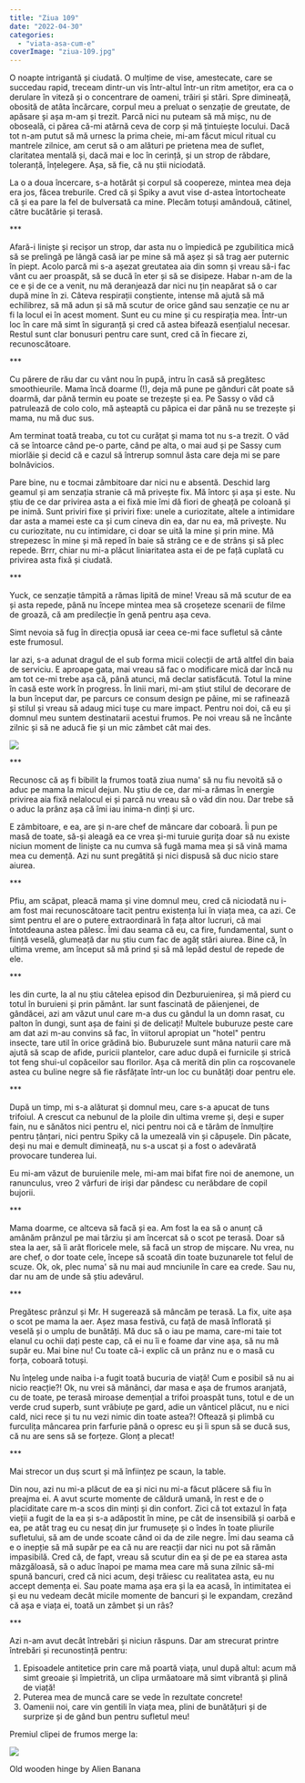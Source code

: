 ```yaml
---
title: "Ziua 109"
date: "2022-04-30"
categories: 
  - "viata-asa-cum-e"
coverImage: "ziua-109.jpg"
---
```


O noapte intrigantă și ciudată. O mulțime de vise, amestecate, care se succedau rapid, treceam dintr-un vis într-altul într-un ritm ametițor, era ca o derulare în viteză și o concentrare de oameni, trăiri și stări. Spre dimineață, obosită de atâta încărcare, corpul meu a preluat o senzație de greutate, de apăsare și așa m-am și trezit. Parcă nici nu puteam să mă mișc, nu de oboseală, ci părea că-mi atârnă ceva de corp și mă țintuiește locului. Dacă tot n-am putut să mă urnesc la prima cheie, mi-am făcut micul ritual cu mantrele zilnice, am cerut să o am alături pe prietena mea de suflet, claritatea mentală și, dacă mai e loc în cerință, și un strop de răbdare, toleranță, înțelegere. Așa, să fie, că nu știi niciodată.

La o a doua încercare, s-a hotărât și corpul să coopereze, mintea mea deja era jos, făcea treburile. Cred că și Spiky a avut vise d-astea întortocheate că și ea pare la fel de bulversată ca mine. Plecăm totuși amândouă, cătinel, către bucătărie și terasă.

\*\*\*

Afară-i liniște și recișor un strop, dar asta nu o împiedică pe zgubilitica mică să se prelingă pe lângă casă iar pe mine să mă așez și să trag aer puternic în piept. Acolo parcă mi s-a așezat greutatea aia din somn și vreau să-i fac vânt cu aer proaspăt, să se ducă în eter și să se disipeze. Habar n-am de la ce e și de ce a venit, nu mă deranjează dar nici nu țin neapărat să o car după mine în zi. Câteva respirații conștiente, intense mă ajută să mă echilibrez, să mă adun și să mă scutur de orice gând sau senzație ce nu ar fi la locul ei în acest moment. Sunt eu cu mine și cu respirația mea. Într-un loc în care mă simt în siguranță și cred că astea bifează esențialul necesar. Restul sunt clar bonusuri pentru care sunt, cred că în fiecare zi, recunoscătoare.

\*\*\*

Cu părere de rău dar cu vânt nou în pupă, intru în casă să pregătesc smoothieurile. Mama încă doarme (!), deja mă pune pe gânduri cât poate să doarmă, dar până termin eu poate se trezește și ea. Pe Sassy o văd că patrulează de colo colo, mă așteaptă cu păpica ei dar până nu se trezește și mama, nu mă duc sus.

Am terminat toată treaba, cu tot cu curățat și mama tot nu s-a trezit. O văd că se întoarce când pe-o parte, când pe alta, o mai aud și pe Sassy cum miorlăie și decid că e cazul să întrerup somnul ăsta care deja mi se pare bolnăvicios. 

Pare bine, nu e tocmai zâmbitoare dar nici nu e absentă. Deschid larg geamul și am senzația stranie că mă privește fix. Mă întorc și așa și este. Nu știu de ce dar privirea asta a ei fixă mie îmi dă fiori de gheață pe coloană și pe inimă. Sunt priviri fixe și priviri fixe: unele a curiozitate, altele a intimidare dar asta a mamei este ca și cum cineva din ea, dar nu ea, mă privește. Nu cu curiozitate, nu cu intimidare, ci doar se uită la mine și prin mine. Mă strepezesc în mine și mă reped în baie să strâng ce e de strâns și să plec repede. Brrr, chiar nu mi-a plăcut liniaritatea asta ei de pe față cuplată cu privirea asta fixă și ciudată. 

\*\*\*

Yuck, ce senzație tâmpită a rămas lipită de mine! Vreau să mă scutur de ea și asta repede, până nu începe mintea mea să croșeteze scenarii de filme de groază, că am predilecție în genă pentru așa ceva. 

Simt nevoia să fug în direcția opusă iar ceea ce-mi face sufletul să cânte este frumosul.

Iar azi, s-a adunat dragul de el sub forma micii colecții de artă altfel din baia de serviciu. E aproape gata, mai vreau să fac o modificare mică dar încă nu am tot ce-mi trebe așa că, până atunci, mă declar satisfăcută. Totul la mine în casă este work în progress. În linii mari, mi-am știut stilul de decorare de la bun început dar, pe parcurs ce consum design pe pâine, mi se rafinează și stilul și vreau să adaug mici tușe cu mare impact. Pentru noi doi, că eu și domnul meu suntem destinatarii acestui frumos. Pe noi vreau să ne încânte zilnic și să ne aducă fie și un mic zâmbet cât mai des. 

![](images/tablouri-5-576x1024.jpeg)

\*\*\*

Recunosc că aș fi bibilit la frumos toată ziua numa' să nu fiu nevoită să o aduc pe mama la micul dejun. Nu știu de ce, dar mi-a rămas în energie privirea aia fixă nelalocul ei și parcă nu vreau să o văd din nou. Dar trebe să o aduc la prânz așa că îmi iau inima-n dinți și urc. 

E zâmbitoare, e ea, are și n-are chef de mâncare dar coboară. Îi pun pe masă de toate, să-și aleagă ea ce vrea și-mi turuie gurița doar să nu existe niciun moment de liniște ca nu cumva să fugă mama mea și să vină mama mea cu demență. Azi nu sunt pregătită și nici dispusă să duc nicio stare aiurea.

\*\*\*

Pfiu, am scăpat, pleacă mama și vine domnul meu, cred că niciodată nu i-am fost mai recunoscătoare tacit pentru existența lui în viața mea, ca azi. Ce simt pentru el are o putere extraordinară în fața altor lucruri, că mai întotdeauna astea pălesc. Îmi dau seama că eu, ca fire, fundamental, sunt o ființă veselă, glumeață dar nu știu cum fac de agăț stări aiurea. Bine că, în ultima vreme, am început să mă prind și să mă lepăd destul de repede de ele.

\*\*\*

Ies din curte, la al nu știu câtelea episod din Dezburuienirea, și mă pierd cu totul în buruieni și prin pământ. Iar sunt fascinată de păienjenei, de gândăcei, azi am văzut unul care m-a dus cu gândul la un domn rasat, cu palton în dungi, sunt așa de faini și de delicați! Multele buburuze peste care am dat azi m-au convins să fac, în viitorul apropiat un "hotel" pentru insecte, tare util în orice grădină bio. Buburuzele sunt mâna naturii care mă ajută să scap de afide, puricii plantelor, care aduc după ei furnicile și strică tot feng shui-ul copăceilor sau florilor. Așa că merită din plin ca roșcovanele astea cu buline negre să fie răsfățate într-un loc cu bunătăți doar pentru ele.

\*\*\*

După un timp, mi s-a alăturat și domnul meu, care s-a apucat de tuns trifoiul. A crescut ca nebunul de la ploile din ultima vreme și, deși e super fain, nu e sănătos nici pentru el, nici pentru noi că e tărâm de înmulțire pentru țânțari, nici pentru Spiky că la umezeală vin și căpușele. Din păcate, deși nu mai e demult dimineață, nu s-a uscat și a fost o adevărată provocare tunderea lui. 

Eu mi-am văzut de buruienile mele, mi-am mai bifat fire noi de anemone, un ranunculus, vreo 2 vârfuri de iriși dar pândesc cu nerăbdare de copil bujorii. 

\*\*\*

Mama doarme, ce altceva să facă și ea. Am fost la ea să o anunț că amânăm prânzul pe mai târziu și am încercat să o scot pe terasă. Doar să stea la aer, să îi arăt floricele mele, să facă un strop de mișcare. Nu vrea, nu are chef, o dor toate cele, începe să scoată din toate buzunarele tot felul de scuze. Ok, ok, plec numa' să nu mai aud mnciunile în care ea crede. Sau nu, dar nu am de unde să știu adevărul.

\*\*\*

Pregătesc prânzul și Mr. H sugerează să mâncăm pe terasă. La fix, uite așa o scot pe mama la aer. Așez masa festivă, cu față de masă înflorată și veselă și o umplu de bunătăți. Mă duc să o iau pe mama, care-mi taie tot elanul cu ochii dați peste cap, că ei nu îi e foame dar vine așa, să nu mă supăr eu. Mai bine nu! Cu toate că-i explic că un prânz nu e o masă cu forța, coboară totuși.

Nu înțeleg unde naiba i-a fugit toată bucuria de viață! Cum e posibil să nu ai nicio reacție?! Ok, nu vrei să mănânci, dar masa e așa de frumos aranjată, cu de toate, pe terasă miroase demențial a trifoi proaspăt tuns, totul e de un verde crud superb, sunt vrăbiuțe pe gard, adie un vânticel plăcut, nu e nici cald, nici rece și tu nu vezi nimic din toate astea?! Oftează și plimbă cu furculița mâncarea prin farfurie până o opresc eu și îi spun să se ducă sus, că nu are sens să se forțeze. Glonț a plecat! 

\*\*\*

Mai strecor un duș scurt și mă înființez pe scaun, la table.

Din nou, azi nu mi-a plăcut de ea și nici nu mi-a făcut plăcere să fiu în preajma ei. A avut scurte momente de căldură umană, în rest e de o placiditate care m-a scos din minți și din confort. Zici că tot extazul în fața vieții a fugit de la ea și s-a adăpostit în mine, pe cât de insensibilă și oarbă e ea, pe atât trag eu cu nesaț din jur frumusețe și o îndes în toate pliurile sufletului, să am de unde scoate când oi da de zile negre. Îmi dau seama că e o inepție să mă supăr pe ea că nu are reacții dar nici nu pot să rămân impasibilă. Cred că, de fapt, vreau să scutur din ea și de pe ea starea asta mâzgăloasă, să o aduc înapoi pe mama mea care mă suna zilnic să-mi spună bancuri, cred că nici acum, deși trăiesc cu realitatea asta, eu nu accept demența ei. Sau poate mama așa era și la ea acasă, în intimitatea ei și eu nu vedeam decât micile momente de bancuri și le expandam, crezând că așa e viața ei, toată un zâmbet și un râs? 

\*\*\*

Azi n-am avut decât întrebări și niciun răspuns. Dar am strecurat printre întrebări și recunostință pentru:

1. Episoadele antitetice prin care mă poartă viața, unul după altul: acum mă simt greoaie și împietrită, un clipa urmăatoare mă simt vibrantă și plină de viață!
2. Puterea mea de muncă care se vede în rezultate concrete!
3. Oamenii noi, care vin gentili în viața mea, plini de bunătățuri și de surprize și de gând bun pentru sufletul meu!

Premiul clipei de frumos merge la:

![](images/old-wooden-hinge.jpeg)

Old wooden hinge by Alien Banana
